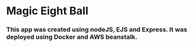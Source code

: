 # Magic Eight Ball

### This app was created using nodeJS, EJS and Express.  It was deployed using Docker and AWS beanstalk.